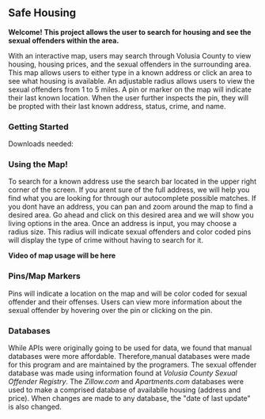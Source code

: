 
<h2>Safe Housing </h2>

**Welcome!**
**This project allows the user to search for housing and see the sexual offenders within the area.**

With an interactive map, users may search through Volusia County to view housing, housing prices, and the sexual offenders in the 
surrounding area. 
This map allows users to either type in a known address or click an area to see what housing is available. An adjustable radius allows 
users to view the sexual offenders from 1 to 5 miles. 
A pin or marker on the map will indicate their last known location. When the user further inspects the pin, they will be propted with 
their last known address, status, crime, and name. 



<h3>Getting Started</h3>
Downloads needed:


<h3>Using the Map!</h3>
To search for a known address use the search bar located in the upper right corner of the screen.  If you arent sure of the full address, 
we will help you find what you are looking for through our autocomplete possible matches.  
If you dont have an address, you can pan and zoom around the map to find a desired area.  Go ahead and click on this desired area and we 
will show you living options in the area.  
Once an address is input, you may choose a radius size.  This radius will indicate sexual offenders and color coded pins will display the 
type of crime without having to search for it.  

**Video of map usage will be here**
<h3>Pins/Map Markers</h3>
Pins will indicate a location on the map and will be color coded for sexual offender and their offenses.   
Users can view more information about the sexual offender by hovering over the pin or clicking on the pin.  

<h3>Databases</h3>
While APIs were originally going to be used for data, we found that manual databases were more affordable. 
Therefore,manual databases were made for this program and are maintained by the programers.  
The sexual offender database was made using information found at <em>Volusia County Sexual Offender Registry</em>.   
The <em>Zillow.com</em> and <em>Apartments.com</em> databases were used to make a comprised database of availablle housing (address and price).  
When changes are made to any database, the "date of last update" is also changed.  















